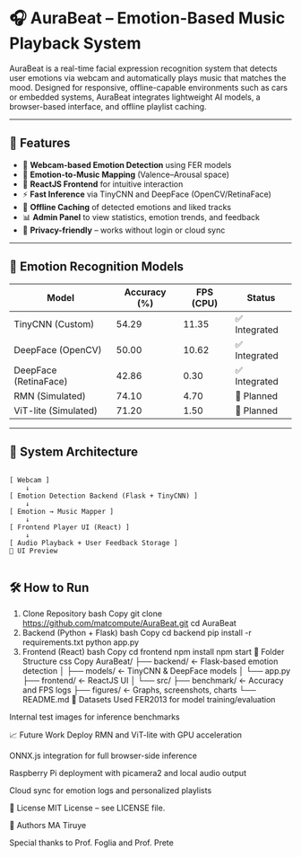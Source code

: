 # 🎧 AuraBeat – Emotion-Based Music Playback System

AuraBeat is a real-time facial expression recognition system that detects user emotions via webcam and automatically plays music that matches the mood. Designed for responsive, offline-capable environments such as cars or embedded systems, AuraBeat integrates lightweight AI models, a browser-based interface, and offline playlist caching.

---

## 🚀 Features

- 🎥 **Webcam-based Emotion Detection** using FER models
- 🎵 **Emotion-to-Music Mapping** (Valence–Arousal space)
- 📱 **ReactJS Frontend** for intuitive interaction
- ⚡ **Fast Inference** via TinyCNN and DeepFace (OpenCV/RetinaFace)
- 💾 **Offline Caching** of detected emotions and liked tracks
- 📊 **Admin Panel** to view statistics, emotion trends, and feedback
- 🔐 **Privacy-friendly** – works without login or cloud sync

---

## 🧠 Emotion Recognition Models

| Model                  | Accuracy (%) | FPS (CPU) | Status       |
|------------------------|--------------|-----------|--------------|
| TinyCNN (Custom)       | 54.29        | 11.35     | ✅ Integrated |
| DeepFace (OpenCV)      | 50.00        | 10.62     | ✅ Integrated |
| DeepFace (RetinaFace)  | 42.86        | 0.30      | ✅ Integrated |
| RMN (Simulated)        | 74.10        | 4.70      | 🔄 Planned    |
| ViT-lite (Simulated)   | 71.20        | 1.50      | 🔄 Planned    |

---

## 🧩 System Architecture

```plaintext

[ Webcam ] 
    ↓
[ Emotion Detection Backend (Flask + TinyCNN) ]
    ↓
[ Emotion → Music Mapper ]
    ↓
[ Frontend Player UI (React) ]
    ↓
[ Audio Playback + User Feedback Storage ]
📸 UI Preview
```
```

```
## 🛠️ How to Run
1. Clone Repository
bash
Copy
git clone https://github.com/matcompute/AuraBeat.git
cd AuraBeat
2. Backend (Python + Flask)
bash
Copy
cd backend
pip install -r requirements.txt
python app.py
3. Frontend (React)
bash
Copy
cd frontend
npm install
npm start
📁 Folder Structure
css
Copy
AuraBeat/
├── backend/             ← Flask-based emotion detection
│   ├── models/          ← TinyCNN & DeepFace models
│   └── app.py
├── frontend/            ← ReactJS UI
│   └── src/
├── benchmark/           ← Accuracy and FPS logs
├── figures/             ← Graphs, screenshots, charts
└── README.md
🧪 Datasets Used
FER2013 for model training/evaluation

Internal test images for inference benchmarks

📈 Future Work
Deploy RMN and ViT-lite with GPU acceleration

ONNX.js integration for full browser-side inference

Raspberry Pi deployment with picamera2 and local audio output

Cloud sync for emotion logs and personalized playlists

📜 License
MIT License – see LICENSE file.

👥 Authors
  MA Tiruye

Special thanks to Prof. Foglia and Prof. Prete

```
